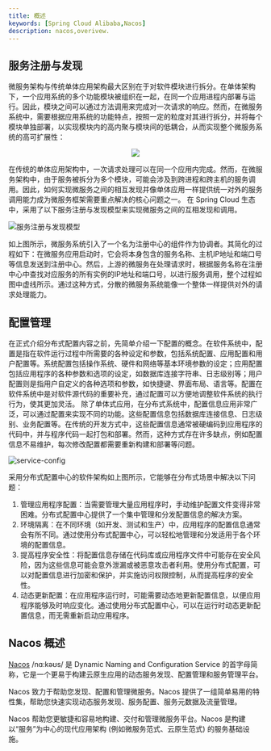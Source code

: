 ```yaml
---
title: 概述
keywords: [Spring Cloud Alibaba,Nacos]
description: nacos,overivew.
---
```


## 服务注册与发现

微服务架构与传统单体应用架构最大区别在于对软件模块进行拆分。在单体架构下，一个应用系统的多个功能模块被组织在一起，在同一个应用进程内部署与运行。因此，模块之间可以通过方法调用来完成对一次请求的响应。然而，在微服务系统中，需要根据应用系统的功能特点，按照一定的粒度对其进行拆分，并将每个模块单独部署，以实现模块内的高内聚与模块间的低耦合，从而实现整个微服务系统的高可扩展性：

<p align="center">
<img src="https://sca-storage.oss-cn-hangzhou.aliyuncs.com/website/docs/zh/nacos/service-register-discovery.png"/>
</p>

在传统的单体应用架构中，一次请求处理可以在同一个应用内完成。然而，在微服务架构中，由于服务被拆分为多个模块，可能会涉及到跨进程和跨主机的服务调用。因此，如何实现微服务之间的相互发现并像单体应用一样提供统一对外的服务调用能力成为微服务框架需要重点解决的核心问题之一。
在 Spring Cloud 生态中，采用了以下服务注册与发现模型来实现微服务之间的互相发现和调用。

![服务注册与发现模型](https://sca-storage.oss-cn-hangzhou.aliyuncs.com/website/docs/zh/nacos/service-register-discovery-module.png)

如上图所示，微服务系统引入了一个名为注册中心的组件作为协调者。其简化的过程如下：在微服务应用启动时，它会将本身包含的服务名称、主机IP地址和端口号等信息发送到注册中心。然后，上游的微服务在处理请求时，根据服务名称在注册中心中查找对应服务的所有实例的IP地址和端口号，以进行服务调用，整个过程如图中虚线所示。通过这种方式，分散的微服务系统能像一个整体一样提供对外的请求处理能力。

## 配置管理

在正式介绍分布式配置内容之前，先简单介绍一下配置的概念。在软件系统中，配置是指在软件运行过程中所需要的各种设定和参数，包括系统配置、应用配置和用户配置等。系统配置包括操作系统、硬件和网络等基本环境参数的设定；应用配置包括应用程序的各种参数和选项的设定，如数据库连接字符串、日志级别等；用户配置则是指用户自定义的各种选项和参数，如快捷键、界面布局、语言等。配置在软件系统中是对软件源代码的重要补充，通过配置可以方便地调整软件系统的执行行为，使其更加灵活。
除了单体式应用，在分布式系统中，配置信息应用非常广泛，可以通过配置来实现不同的功能。这些配置信息包括数据库连接信息、日志级别、业务配置等。在传统的开发方式中，这些配置信息通常被硬编码到应用程序的代码中，并与程序代码一起打包和部署。然而，这种方式存在许多缺点，例如配置信息不易维护，每次修改配置都需要重新构建和部署等问题。

![service-config](https://sca-storage.oss-cn-hangzhou.aliyuncs.com/website/docs/zh/nacos/service-config.png)

采用分布式配置中心的软件架构如上图所示，它能够在分布式场景中解决以下问题：
1. 管理应用程序配置：当需要管理大量应用程序时，手动维护配置文件变得非常困难。分布式配置中心提供了一个集中管理和分发配置信息的解决方案。
2. 环境隔离：在不同环境（如开发、测试和生产）中，应用程序的配置信息通常会有所不同。通过使用分布式配置中心，可以轻松地管理和分发适用于各个环境的配置信息。
3. 提高程序安全性：将配置信息存储在代码库或应用程序文件中可能存在安全风险，因为这些信息可能会意外泄漏或被恶意攻击者利用。使用分布式配置，可以对配置信息进行加密和保护，并实施访问权限控制，从而提高程序的安全性。
4. 动态更新配置：在应用程序运行时，可能需要动态地更新配置信息，以便应用程序能够及时响应变化。通过使用分布式配置中心，可以在运行时动态更新配置信息，而无需重新启动应用程序。

## Nacos 概述

[Nacos](https://nacos.io/zh-cn/) /nɑ:kəʊs/ 是 Dynamic Naming and Configuration Service 的首字母简称，它是一个更易于构建云原生应用的动态服务发现、配置管理和服务管理平台。

Nacos 致力于帮助您发现、配置和管理微服务。Nacos 提供了一组简单易用的特性集，帮助您快速实现动态服务发现、服务配置、服务元数据及流量管理。

Nacos 帮助您更敏捷和容易地构建、交付和管理微服务平台。Nacos 是构建以“服务”为中心的现代应用架构 (例如微服务范式、云原生范式) 的服务基础设施。
